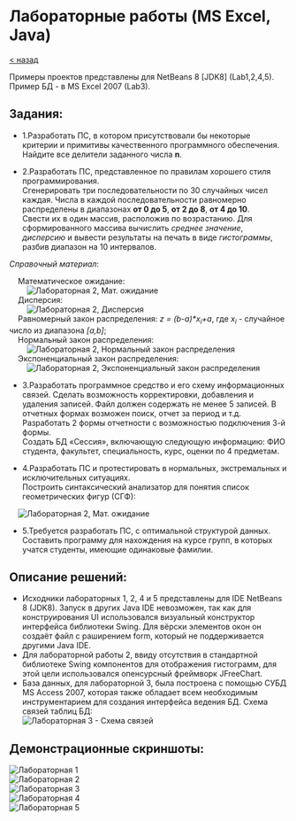 # Лабораторные работы (MS Excel, Java)
[&lt; назад](../)  
<!--- *Прочтите это на другом языке:* *[~~English~~](README.en.md)*, **[Русский](README.md)**.  -->
Примеры проектов представлены для NetBeans 8 \[JDK8\] (Lab1,2,4,5).  
Пример БД - в MS Excel 2007 (Lab3).

## Задания:
* 1.Разработать ПС, в котором присутствовали бы некоторые критерии и примитивы качественного программного обеспечения.  
Найдите все делители заданного числа **n**.  
  
* 2.Разработать ПС, представленное по правилам хорошего стиля программирования.  
Сгенерировать три последовательности по 30 случайных чисел каждая. Числа в каждой последовательности равномерно распределены в диапазонах **от 0 до 5**, **от 2 до 8**, **от 4 до 10**.  
Свести их в один массив, расположив по возрастанию. Для сформированного массива вычислить *среднее значение*, *дисперсию* и вывести результаты на печать в виде *гистограммы*, разбив диапазон на 10 интервалов.  

 *Справочный материал*:  
  
     Математическое ожидание:  
         ![Лабораторная 2, Мат. ожидание](screenshots/task_lab2_math_expectation.png)  
     Дисперсия:  
         ![Лабораторная 2, Дисперсия](screenshots/task_lab2_dispersion.png)  
     Равномерный закон распределения: <i>z = (b-a)\*x<sub>i</sub>+a</i>, где *x<sub>i</sub>* - случайное число из диапазона *[a,b]*;  
     Нормальный закон распределения:  
         ![Лабораторная 2, Нормальный закон распределения](screenshots/task_lab2_normal_distribution.png)  
     Экспоненциальный закон распределения:  
         ![Лабораторная 2, Экспоненциальный закон распределения](screenshots/task_lab2_exponential_law_distribution.png)  

* 3.Разработать программное средство и его схему информационных связей. Сделать возможность корректировки, добавления и удаления записей. Файл должен содержать не менее 5 записей. В отчетных формах возможен поиск, отчет за период и т.д. Разработать 2 формы отчетности с возможностью подключения 3-й формы.  
Создать БД «Сессия», включающую следующую информацию: ФИО студента, факультет, специальность, курс, оценки по 4 предметам.

* 4.Разработать ПС и протестировать в нормальных, экстремальных и исключительных ситуациях.  
Построить синтаксический анализатор для понятия список геометрических фигур (СГФ):  

     ![Лабораторная 2, Мат. ожидание](screenshots/task_lab4.png)  
  
* 5.Требуется разработать ПС, с оптимальной структурой данных.  
Составить программу для нахождения на курсе групп, в которых учатся студенты, имеющие одинаковые фамилии.  

## Описание решений:
 * Исходники лабораторных 1, 2, 4 и 5 представлены для IDE NetBeans 8 (JDK8). Запуск в других Java IDE невозможен, так как для конструирования UI использовался визуальный конструктор интерфейса библиотеки Swing. Для вёрски элементов окон он создаёт файл с раширением form, который не поддерживается другими Java IDE.
 * Для лабораторной работы 2, ввиду отсутствия в стандартной библиотеке Swing компонентов для отображения гистограмм, для этой цели использовался опенсурсный фреймворк JFreeChart.
 * База данных, для лабораторной 3, была построена с помощью СУБД MS Access 2007, которая также обладает всем необходимым инструментарием для создания интерфейса ведения БД. Схема связей таблиц БД:  
 ![Лабораторная 3 - Схема связей](screenshots/lab3_db_scheme.png)

## Демонстрационные скриншоты:

![Лабораторная 1](screenshots/lab1.png)  
![Лабораторная 2](screenshots/lab2.png)  
![Лабораторная 3](screenshots/lab3.png)  
![Лабораторная 4](screenshots/lab4.png)  
![Лабораторная 5](screenshots/lab5.png)
